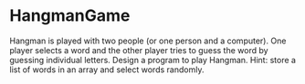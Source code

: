 # HangmanGame
Hangman is played with two people (or one person and a computer). One player selects a word and the other player tries to guess the word by guessing individual letters. Design a program to play Hangman. Hint: store a list of words in an array and select words randomly.
